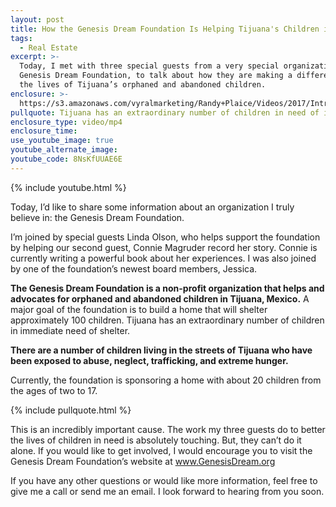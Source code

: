 ```yaml
---
layout: post
title: How the Genesis Dream Foundation Is Helping Tijuana's Children in Need
tags:
  - Real Estate
excerpt: >-
  Today, I met with three special guests from a very special organization, the
  Genesis Dream Foundation, to talk about how they are making a difference in
  the lives of Tijuana’s orphaned and abandoned children.
enclosure: >-
  https://s3.amazonaws.com/vyralmarketing/Randy+Plaice/Videos/2017/Introducing+The+Genesis+Dream+Foundation+-+Santa+Clarita+Real+Estate+Agent.mp4
pullquote: Tijuana has an extraordinary number of children in need of immediate shelter.
enclosure_type: video/mp4
enclosure_time:
use_youtube_image: true
youtube_alternate_image:
youtube_code: 8NsKfUUAE6E
---
```



{% include youtube.html %}

Today, I’d like to share some information about an organization I truly believe in: the Genesis Dream Foundation.

I’m joined by special guests Linda Olson, who helps support the foundation by helping our second guest, Connie Magruder record her story. Connie is currently writing a powerful book about her experiences. I was also joined by one of the foundation’s newest board members, Jessica.

**The Genesis Dream Foundation is a non-profit organization that helps and advocates for orphaned and abandoned children in Tijuana, Mexico.** A major goal of the foundation is to build a home that will shelter approximately 100 children. Tijuana has an extraordinary number of children in immediate need of shelter.

**There are a number of children living in the streets of Tijuana who have been exposed to abuse, neglect, trafficking, and extreme hunger.**

Currently, the foundation is sponsoring a home with about 20 children from the ages of two to 17.

{% include pullquote.html %}

This is an incredibly important cause. The work my three guests do to better the lives of children in need is absolutely touching. But, they can’t do it alone. If you would like to get involved, I would encourage you to visit the Genesis Dream Foundation’s website at <a href="http://www.GenesisDream.org">www.GenesisDream.org</a>

If you have any other questions or would like more information, feel free to give me a call or send me an email. I look forward to hearing from you soon.